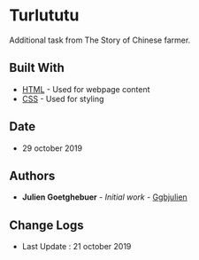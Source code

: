 # Turlututu

Additional task from The Story of Chinese farmer.


## Built With

- [HTML](https://www.w3schools.com/html/) - Used for webpage content
- [CSS](https://www.w3schools.com/css/) - Used for styling


## Date

- 29 october 2019

## Authors

- **Julien Goetghebuer** - _Initial work_ - [Ggbjulien](https://github.com/ggbjulien)

## Change Logs

- Last Update : 21 october 2019
